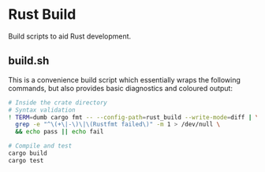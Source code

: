 # Rust Build

Build scripts to aid Rust development.

## build.sh

This is a convenience build script which essentially wraps the following commands, but also provides basic diagnostics and coloured output:

```bash
# Inside the crate directory
# Syntax validation
! TERM=dumb cargo fmt -- --config-path=rust_build --write-mode=diff | \
  grep -e "^\(+\|-\)\|\(Rustfmt failed\)" -m 1 > /dev/null \
  && echo pass || echo fail

# Compile and test
cargo build
cargo test
```
